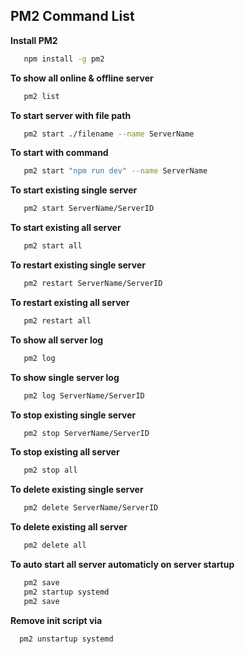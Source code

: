 ## PM2 Command List
 
**Install PM2**    
 ```bash
    npm install -g pm2
 ``` 
**To show all online & offline server**
 ```bash
    pm2 list
 ```
**To start server with file path**
 ```bash
    pm2 start ./filename --name ServerName 
 ```
**To start with command**
 ```bash
    pm2 start "npm run dev" --name ServerName 
 ```
 
**To start existing single server**
 ```bash
    pm2 start ServerName/ServerID 
 ```
**To start existing all server**
 ```bash
    pm2 start all 
 ```
**To restart existing single server**
 ```bash
    pm2 restart ServerName/ServerID 
 ```
**To restart existing all server**
 ```bash
    pm2 restart all 
 ```
**To show all server log**
 ```bash
    pm2 log 
 ```
**To show single server log**
 ```bash
    pm2 log ServerName/ServerID 
 ```
**To stop existing single server**
 ```bash
    pm2 stop ServerName/ServerID 
 ```
**To stop existing all server**
 ```bash
    pm2 stop all 
 ```
**To delete existing single server**
 ```bash
    pm2 delete ServerName/ServerID 
 ```
**To delete existing all server**
 ```bash
    pm2 delete all 
 ```
**To auto start all server automaticly on server startup**
 ```bash
    pm2 save
    pm2 startup systemd
    pm2 save
 ```
**Remove init script via**   
  ```bash
    pm2 unstartup systemd
  ```

